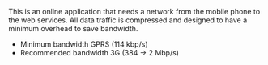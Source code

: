 <!-- markdownlint-disable-file MD041 -->
This is an online application that needs a network from the mobile phone to the web services.
All data traffic is compressed and designed to have a minimum overhead to save bandwidth.

* Minimum bandwidth GPRS (114 kbp/s)
* Recommended bandwidth 3G (384 -> 2 Mbp/s)
